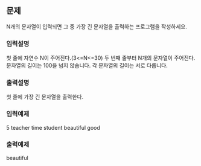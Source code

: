 ## 문제

N개의 문자열이 입력되면 그 중 가장 긴 문자열을 출력하는 프로그램을 작성하세요.

### 입력설명

첫 줄에 자연수 N이 주어진다.(3<=N<=30)
두 번째 줄부터 N개의 문자열이 주어진다. 문자열의 길이는 100을 넘지 않습니다. 각 문자열의 길이는 서로 다릅니다.

### 출력설명

첫 줄에 가장 긴 문자열을 출력한다.

### 입력예제

5
teacher
time
student beautiful good

### 출력예제

beautiful
